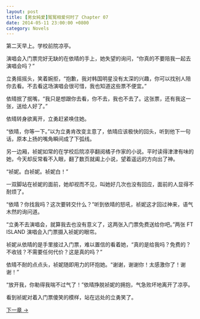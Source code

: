 ```yaml
---
layout: post
title: [男女純愛]冤冤相爱何时了 Chapter 07
date: 2014-05-11 23:00:00 +0800
category: Novels
---
```

第二天早上。学校前院凉亭。

演唱会入门票完好无缺的在依晴的手上，她失望的询问，“你真的不要陪我一起去演唱会吗？”

立勇摇摇头，笑着婉拒，“抱歉，我对韩国明星没有太深的兴趣，你可以找别人陪你去看。不去看这场演唱会很可惜，我也知道这些票不便宜。”

依晴抿了抿嘴，“我只是想跟你去看，你不去，我也不去了。这张票，还有我这一张，送给人好了。”

依晴转身欲离开，立勇赶紧唤住她。

“依晴，你等一下。”以为立勇肯改变主意了，依晴应该极快的回头，听到他下一句话，原本上扬的嘴角瞬间成了下弧线。

另一边厢，祯妮如常的在学校后院凉亭翻阅橘子作家的小说。平时读得津津有味的她，今天却反常看不入眼，翻了数页就阖上小说，望着遥远的方向出了神。

“祯妮。白祯妮。祯妮白！”

一双脚站在祯妮的面前，她却视而不见，叫她好几次也没有回应，面前的人显得不耐烦了。

“依晴？你找我吗？这次要转交什么？”听到依晴的怒吼，祯妮这才回过神来，语气木然的询问道。

“立勇不去演唱会，就算我去也没有意义了，这两张入门票免费送给你吧。”两张 FT ISLAND 演唱会入门票摄入祯妮的眼帘。

祯妮从依晴的是手里接过入门票，难以置信的看着她，“真的是给我吗？免费的？不收钱？不需要任何代价？这是真的吗？”

依晴不耐的点点头，祯妮随即用力的环抱她。“谢谢，谢谢你！太感激你了！谢谢！”

“放开我，你勒得我喘不过气了！”依晴挣脱祯妮的拥抱，气急败坏地离开了凉亭。

看到祯妮对着入门票傻笑的模样，站在远处的立勇笑了。

[下一章 →](/novels/2014/05/12/the-sins-of-love-08.html)
